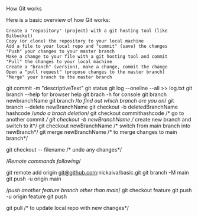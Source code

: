  How Git works

Here is a basic overview of how Git works:

    Create a "repository" (project) with a git hosting tool (like Bitbucket)
    Copy (or clone) the repository to your local machine
    Add a file to your local repo and "commit" (save) the changes
    "Push" your changes to your master branch
    Make a change to your file with a git hosting tool and commit
    "Pull" the changes to your local machine
    Create a "branch" (version), make a change, commit the change
    Open a "pull request" (propose changes to the master branch)
    "Merge" your branch to the master branch


git commit -m "descriptiveText"
git status
git log --oneline --all >> log.txt
git branch --help for browser help
git brach -h for console
git branch newbranchName
git branch /*to find out which branch are you on*/
git branch --delete newBranchName
git checkout -b deletedBranchName hashcode /*undo a  brach deletion*/
git checkout commithashcode /* go to another commit */
git checkout -b newBranchName /* create new branch and switch to it*/
git checkout newBranchName /* switch from main branch into newBranch*/
git merge newBranchName /* to merge changes to main branch*/

git checkout -- filename /* undo any changes*/

/*Remote commands following*/

git remote add origin git@github.com:nickaiva/basic.git
git branch -M main
git push -u origin main


/*push another feature branch other than main*/
 git checkout feature
 git push -u origin feature
 git push

 git pull /* to update local repo with new changes*/